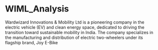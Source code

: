 # WIML_Analysis
Wardwizard Innovations &amp; Mobility Ltd is a pioneering company in the electric vehicle (EV) and clean energy space, dedicated to driving the transition toward sustainable mobility in India. The company specializes in the manufacturing and distribution of electric two-wheelers under its flagship brand, Joy E-Bike
